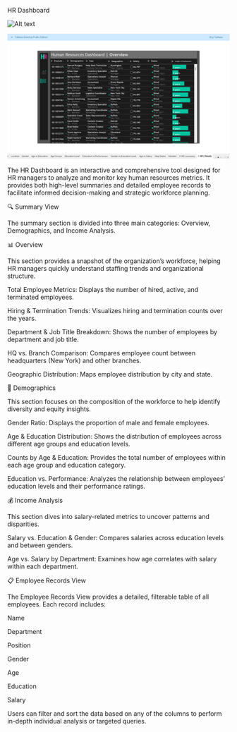 HR Dashboard


![Alt text]((https://github.com/AmrHamouda/HR-Dashboard/blob/0739037cb5cf931b82fbc21d7eac8307e247788f/images/Hr-Summry.png))

![Alt text](https://github.com/AmrHamouda/HR-Dashboard/blob/27a41bdeac034cc1ae7e6d24410e48ec326be66b/images/HR-Detail.png) 



The HR Dashboard is an interactive and comprehensive tool designed for HR managers to analyze and monitor key human resources metrics. It provides both high-level summaries and detailed employee records to facilitate informed decision-making and strategic workforce planning.

🔍 Summary View

The summary section is divided into three main categories: Overview, Demographics, and Income Analysis.

📊 Overview

This section provides a snapshot of the organization’s workforce, helping HR managers quickly understand staffing trends and organizational structure.

Total Employee Metrics: Displays the number of hired, active, and terminated employees.

Hiring & Termination Trends: Visualizes hiring and termination counts over the years.

Department & Job Title Breakdown: Shows the number of employees by department and job title.

HQ vs. Branch Comparison: Compares employee count between headquarters (New York) and other branches.

Geographic Distribution: Maps employee distribution by city and state.

👥 Demographics

This section focuses on the composition of the workforce to help identify diversity and equity insights.

Gender Ratio: Displays the proportion of male and female employees.

Age & Education Distribution: Shows the distribution of employees across different age groups and education levels.

Counts by Age & Education: Provides the total number of employees within each age group and education category.

Education vs. Performance: Analyzes the relationship between employees’ education levels and their performance ratings.

💰 Income Analysis

This section dives into salary-related metrics to uncover patterns and disparities.

Salary vs. Education & Gender: Compares salaries across education levels and between genders.

Age vs. Salary by Department: Examines how age correlates with salary within each department.

📋 Employee Records View

The Employee Records View provides a detailed, filterable table of all employees. Each record includes:

Name

Department

Position

Gender

Age

Education

Salary

Users can filter and sort the data based on any of the columns to perform in-depth individual analysis or targeted queries.
